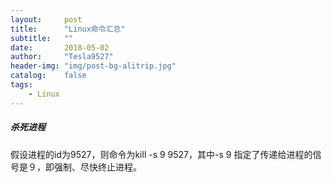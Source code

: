 ```yaml
---
layout:     post
title:      "Linux命令汇总"
subtitle:   ""
date:       2018-05-02
author:     "Tesla9527"
header-img: "img/post-bg-alitrip.jpg"
catalog:    false
tags:
    - Linux
---
```


##### 杀死进程

假设进程的id为9527，则命令为kill -s 9 9527，其中-s 9 指定了传递给进程的信号是９，即强制、尽快终止进程。
